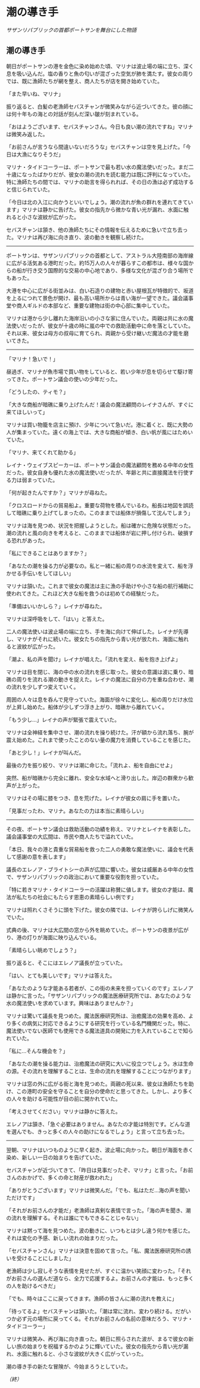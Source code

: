 # 潮の導き手

*サザンリパブリックの首都ポートサンを舞台にした物語*

## 潮の導き手

朝日がポートサンの港を金色に染め始めた頃、マリナは波止場の端に立ち、深く息を吸い込んだ。塩の香りと魚の匂いが混ざった空気が肺を満たす。彼女の周りでは、既に漁師たちが網を整え、商人たちが店を開き始めていた。

「また早いね、マリナ」

振り返ると、白髪の老漁師セバスチャンが微笑みながら近づいてきた。彼の顔には何十年もの海との対話が刻んだ深い皺が刻まれている。

「おはようございます、セバスチャンさん。今日も良い潮の流れですね」マリナは微笑み返した。

「お前さんが言うなら間違いないだろうな」セバスチャンは空を見上げた。「今日は大漁になりそうだ」

マリナ・タイドコーラーは、ポートサンで最も若い水の魔法使いだった。まだ二十歳になったばかりだが、彼女の潮の流れを読む能力は既に評判になっていた。特に漁師たちの間では、マリナの助言を得られれば、その日の漁は必ず成功すると信じられていた。

「今日は北の入江に向かうといいでしょう。潮の流れが魚の群れを連れてきています」マリナは静かに告げた。彼女の指先から微かな青い光が漏れ、水面に触れると小さな波紋が広がった。

セバスチャンは頷き、他の漁師たちにその情報を伝えるために急いで立ち去った。マリナは再び海に向き直り、波の動きを観察し続けた。

---

ポートサンは、サザンリパブリックの首都として、アストラル大陸南部の海岸線に広がる活気ある港町だった。約15万人の人々が暮らすこの都市は、様々な国からの船が行き交う国際的な交易の中心地であり、多様な文化が混ざり合う場所でもあった。

大港を中心に広がる街並みは、白い石造りの建物と赤い屋根瓦が特徴的で、坂道を上るにつれて景色が開け、最も高い場所からは青い海が一望できた。議会議事堂や商人ギルドの本部など、重要な建物は街の中心部に集中していた。

マリナは港から少し離れた海岸沿いの小さな家に住んでいた。両親は共に水の魔法使いだったが、彼女が十歳の時に嵐の中での救助活動中に命を落としていた。それ以来、彼女は母方の叔母に育てられ、両親から受け継いだ魔法の才能を磨いてきた。

---

「マリナ！急いで！」

昼過ぎ、マリナが魚市場で買い物をしていると、若い少年が息を切らせて駆け寄ってきた。ポートサン議会の使いの少年だった。

「どうしたの、ティモ？」

「大きな商船が暗礁に乗り上げたんだ！議会の魔法顧問のレイナさんが、すぐに来てほしいって」

マリナは買い物籠を店主に預け、少年について急いだ。港に着くと、既に大勢の人が集まっていた。遠くの海上では、大きな商船が傾き、白い帆が風にはためいていた。

「マリナ、来てくれて助かる」

レイナ・ウェイブスピーカーは、ポートサン議会の魔法顧問を務める中年の女性だった。彼女自身も優れた水の魔法使いだったが、年齢と共に直接魔法を行使する力は弱まっていた。

「何が起きたんですか？」マリナが尋ねた。

「クロスロードからの貿易船よ。重要な荷物を積んでいるわ。船長は地図を誤読して暗礁に乗り上げてしまったの。このままでは船体が損傷して沈んでしまう」

マリナは海を見つめ、状況を把握しようとした。船は確かに危険な状態だった。潮の流れと風の向きを考えると、このままでは船体が岩に押し付けられ、破損する恐れがあった。

「私にできることはありますか？」

「あなたの潮を操る力が必要なの。私と一緒に船の周りの水流を変えて、船を浮かせる手伝いをしてほしい」

マリナは頷いた。これまで彼女の魔法は主に漁の手助けや小さな船の航行補助に使われてきた。これほど大きな船を救うのは初めての経験だった。

「準備はいいかしら？」レイナが尋ねた。

マリナは深呼吸をして、「はい」と答えた。

二人の魔法使いは波止場の端に立ち、手を海に向けて伸ばした。レイナが先導し、マリナがそれに続いた。彼女たちの指先から青い光が放たれ、海面に触れると波紋が広がった。

「潮よ、私の声を聞け」レイナが唱えた。「流れを変え、船を抱き上げよ」

マリナは目を閉じ、海の中の水の流れを感じ取った。彼女の意識は波に乗り、暗礁の周りを流れる潮の動きを捉えた。レイナの魔法に自分の力を重ね合わせ、潮の流れを少しずつ変えていく。

周囲の人々は息を呑んで見守っていた。海面が徐々に変化し、船の周りだけ水位が上昇し始めた。船体が少しずつ浮き上がり、暗礁から離れていく。

「もう少し...」レイナの声が緊張で震えていた。

マリナは全神経を集中させ、潮の流れを操り続けた。汗が額から流れ落ち、腕が震え始めた。これまで使ったことのない量の魔力を消費していることを感じた。

「あと少し！」レイナが叫んだ。

最後の力を振り絞り、マリナは潮に命じた。「流れよ、船を自由にせよ」

突然、船が暗礁から完全に離れ、安全な水域へと滑り出した。岸辺の群衆から歓声が上がった。

マリナはその場に膝をつき、息を荒げた。レイナが彼女の肩に手を置いた。

「見事だったわ、マリナ。あなたの力は本当に素晴らしい」

---

その夜、ポートサン議会は救助活動の功績を称え、マリナとレイナを表彰した。議会議事堂の大広間は、市民や商人たちで溢れていた。

「本日、我々の港と貴重な貿易船を救った二人の勇敢な魔法使いに、議会を代表して感謝の意を表します」

議長のエレノア・ブライトシーの声が広間に響いた。彼女は威厳ある中年の女性で、サザンリパブリックの政治において重要な役割を担っていた。

「特に若きマリナ・タイドコーラーの活躍は称賛に値します。彼女の才能は、魔法が私たちの社会にもたらす恩恵の素晴らしい例です」

マリナは照れくさそうに頭を下げた。彼女の隣では、レイナが誇らしげに微笑んでいた。

式典の後、マリナは大広間の窓から外を眺めていた。ポートサンの夜景が広がり、港の灯りが海面に映り込んでいる。

「素晴らしい眺めでしょう？」

振り返ると、そこにはエレノア議長が立っていた。

「はい、とても美しいです」マリナは答えた。

「あなたのような才能ある若者が、この街の未来を担っていくのです」エレノアは静かに言った。「サザンリパブリックの魔法医療研究所では、あなたのような水の魔法使いを求めています。興味はありませんか？」

マリナは驚いて議長を見つめた。魔法医療研究所は、治癒魔法の効果を高め、より多くの病気に対応できるようにする研究を行っている名門機関だった。特に、魔法使いでない医師でも使用できる魔法道具の開発に力を入れていることで知られていた。

「私に...そんな機会を？」

「あなたの潮を操る能力は、治癒魔法の研究に大いに役立つでしょう。水は生命の源。その流れを理解することは、生命の流れを理解することにつながります」

マリナは窓の外に広がる街と海を見つめた。両親の死以来、彼女は漁師たちを助け、この港町の安全を守ることを自分の使命だと思ってきた。しかし、より多くの人々を助ける可能性が目の前に開かれていた。

「考えさせてください」マリナは静かに答えた。

エレノアは頷き、「急ぐ必要はありません。あなたの才能は特別です。どんな道を選んでも、きっと多くの人々の助けになるでしょう」と言って立ち去った。

---

翌朝、マリナはいつものように早く起き、波止場に向かった。朝日が海面を赤く染め、新しい一日の始まりを告げていた。

セバスチャンが近づいてきて、「昨日は見事だったぞ、マリナ」と言った。「お前さんのおかげで、多くの命と財産が救われた」

「ありがとうございます」マリナは微笑んだ。「でも、私はただ...海の声を聞いただけです」

「それがお前さんの才能だ」老漁師は真剣な表情で言った。「海の声を聞き、潮の流れを理解する。それは誰にでもできることじゃない」

マリナは黙って海を見つめた。波の動きに、いつもとは少し違う何かを感じた。それは変化の予感、新しい流れの始まりだった。

「セバスチャンさん」マリナは決意を固めて言った。「私、魔法医療研究所の誘いを受けることにしました」

老漁師は少し寂しそうな表情を見せたが、すぐに温かい笑顔に変わった。「それがお前さんの選んだ道なら、全力で応援するよ。お前さんの才能は、もっと多くの人を助けるべきだ」

「でも、時々はここに戻ってきます。漁師の皆さんに潮の流れを教えに」

「待ってるよ」セバスチャンは頷いた。「潮は常に流れ、変わり続ける。だがいつか必ず元の場所に戻ってくる。それがお前さんの名前の意味だろう、マリナ・タイドコーラー」

マリナは微笑み、再び海に向き直った。朝日に照らされた波が、まるで彼女の新しい旅の始まりを祝福するかのように輝いていた。彼女の指先から青い光が漏れ、水面に触れると、小さな波紋が大きく広がっていった。

潮の導き手の新たな冒険が、今始まろうとしていた。

*（終）*